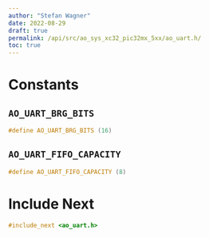 ```yaml
---
author: "Stefan Wagner"
date: 2022-08-29
draft: true
permalink: /api/src/ao_sys_xc32_pic32mx_5xx/ao_uart.h/
toc: true
---
```


# Constants

## `AO_UART_BRG_BITS`

```c
#define AO_UART_BRG_BITS (16)
```

## `AO_UART_FIFO_CAPACITY`

```c
#define AO_UART_FIFO_CAPACITY (8)
```

# Include Next

```c
#include_next <ao_uart.h>
```
